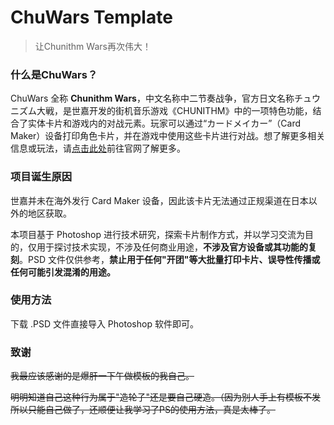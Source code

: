 # ChuWars Template

> 让Chunithm Wars再次伟大！

### 什么是ChuWars？

ChuWars 全称 **Chunithm Wars**，中文名称中二节奏战争，官方日文名称チュウニズム大戦，是世嘉开发的街机音乐游戏《CHUNITHM》中的一项特色功能，结合了实体卡片和游戏内的对战元素。玩家可以通过“カードメイカー”（Card Maker）设备打印角色卡片，并在游戏中使用这些卡片进行对战。想了解更多相关信息或玩法，请[点击此处](https://chunithm.sega.jp/play/taisen)前往官网了解更多。

### 项目诞生原因

世嘉并未在海外发行 Card Maker 设备，因此该卡片无法通过正规渠道在日本以外的地区获取。

本项目基于 Photoshop 进行技术研究，探索卡片制作方式，并以学习交流为目的，仅用于探讨技术实现，不涉及任何商业用途，**不涉及官方设备或其功能的复刻**。PSD 文件仅供参考，**禁止用于任何"开团"等大批量打印卡片、误导性传播或任何可能引发混淆的用途。**

### 使用方法

下载 .PSD 文件直接导入 Photoshop 软件即可。

### 致谢

~~我最应该感谢的是爆肝一下午做模板的我自己。~~

~~明明知道自己这种行为属于"造轮子"还是要自己硬造。（因为别人手上有模板不发所以只能自己做了，还顺便让我学习了PS的使用方法，真是太棒了。~~

